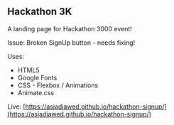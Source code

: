 ## Hackathon 3K

A landing page for Hackathon 3000 event!

Issue: Broken SignUp button - needs fixing!

Uses:

* HTML5
* Google Fonts
* CSS -  Flexbox / Animations
* Animate.css

Live: [https://asjadjawed.github.io/hackathon-signup/](https://asjadjawed.github.io/hackathon-signup/)

